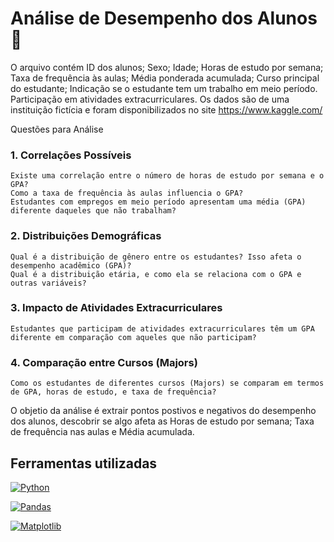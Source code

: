 # Análise de Desempenho dos Alunos 📖

O arquivo contém ID dos alunos; Sexo; Idade;  Horas de estudo por semana; Taxa de frequência às aulas; Média ponderada acumulada; Curso principal do estudante; Indicação se o estudante tem um trabalho em meio período.
Participação em atividades extracurriculares. Os dados são de uma instituição fictícia e foram disponibilizados no site https://www.kaggle.com/

Questões para Análise
### 1. Correlações Possíveis
    Existe uma correlação entre o número de horas de estudo por semana e o GPA?
    Como a taxa de frequência às aulas influencia o GPA?
    Estudantes com empregos em meio período apresentam uma média (GPA) diferente daqueles que não trabalham?
### 2. Distribuições Demográficas
    Qual é a distribuição de gênero entre os estudantes? Isso afeta o desempenho acadêmico (GPA)?
    Qual é a distribuição etária, e como ela se relaciona com o GPA e outras variáveis?
### 3. Impacto de Atividades Extracurriculares
    Estudantes que participam de atividades extracurriculares têm um GPA diferente em comparação com aqueles que não participam?
### 4. Comparação entre Cursos (Majors)
    Como os estudantes de diferentes cursos (Majors) se comparam em termos de GPA, horas de estudo, e taxa de frequência?

O objetio da análise é extrair pontos postivos e negativos do desempenho dos alunos, descobrir se algo afeta as Horas de estudo por semana; Taxa de frequência nas aulas e Média acumulada.

## Ferramentas utilizadas
[![Python](https://img.shields.io/badge/Python-14354C?style=for-the-badge&logo=python&logoColor=white)]()

[![Pandas](https://camo.githubusercontent.com/359e8bd60db3176dc0ee702c7e51b8c71d5b2a3a7ea1e6b26c066f77ed343ac9/68747470733a2f2f696d672e736869656c64732e696f2f62616467652f70616e6461732d2532333135303435382e7376673f7374796c653d666f722d7468652d6261646765266c6f676f3d70616e646173266c6f676f436f6c6f723d7768697465)]()

[![Matplotlib](https://camo.githubusercontent.com/86e9def5b8ea4baaf6edc890845202c380fe5c19403fd0f3e91a14d5dbf71039/68747470733a2f2f696d672e736869656c64732e696f2f62616467652f4d6174706c6f746c69622d2532336666666666662e7376673f7374796c653d666f722d7468652d6261646765266c6f676f3d4d6174706c6f746c6962266c6f676f436f6c6f723d626c61636b)]()

